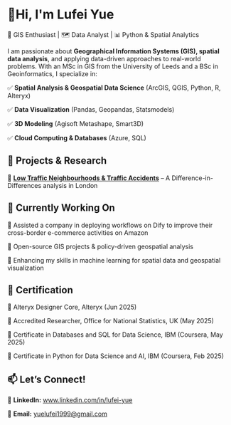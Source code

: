 # 👋Hi, I'm Lufei Yue

🎯 GIS Enthusiast | 🗺 Data Analyst | 📊 Python & Spatial Analytics

I am passionate about **Geographical Information Systems (GIS), spatial data analysis**, and applying data-driven approaches to real-world problems. With an MSc in GIS from the University of Leeds and a BSc in Geoinformatics, I specialize in:

✅ **Spatial Analysis & Geospatial Data Science** (ArcGIS, QGIS, Python, R, Alteryx)

✅ **Data Visualization** (Pandas, Geopandas, Statsmodels)

✅ **3D Modeling** (Agisoft Metashape, Smart3D)

✅ **Cloud Computing & Databases** (Azure, SQL)

## 🚀 Projects & Research

🔹 [**Low Traffic Neighbourhoods & Traffic Accidents**](https://github.com/LufeiYue1/DID-LTN-London) – A Difference-in-Differences analysis in London

## 🌱 Currently Working On

🔸 Assisted a company in deploying workflows on Dify to improve their cross-border e-commerce activities on Amazon

🔸 Open-source GIS projects & policy-driven geospatial analysis

🔸 Enhancing my skills in machine learning for spatial data and geospatial visualization

## 🌱 Certification

🔹 Alteryx Designer Core, Alteryx (Jun 2025)

🔹 Accredited Researcher, Office for National Statistics, UK (May 2025)

🔹 Certificate in Databases and SQL for Data Science, IBM (Coursera, May 2025)

🔹 Certificate in Python for Data Science and AI, IBM (Coursera, Feb 2025)


## 📫 Let’s Connect!

🔗 **LinkedIn:** www.linkedin.com/in/lufei-yue  

📧 **Email:** yuelufei1999@gmail.com  
